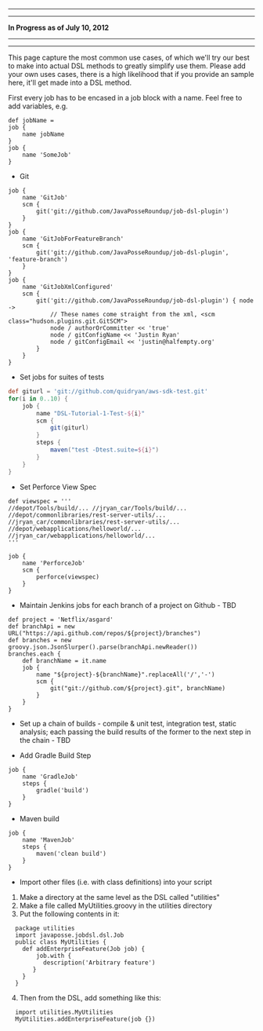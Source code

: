 ***********************************
***********************************
**In Progress as of July 10, 2012**
***********************************
***********************************

This page capture the most common use cases, of which we'll try our best to make into actual DSL methods to greatly simplify use them. Please add your own uses cases, there is a high likelihood that if you provide an sample here, it'll get made into a DSL method.

First every job has to be encased in a job block with a name. Feel free to add variables, e.g. 
```
def jobName = 
job {
    name jobName
}
job {
    name 'SomeJob'
}
```

* Git
```
job {
    name 'GitJob'
    scm {
        git('git://github.com/JavaPosseRoundup/job-dsl-plugin')
    }
}
job {
    name 'GitJobForFeatureBranch'
    scm {
        git('git://github.com/JavaPosseRoundup/job-dsl-plugin', 'feature-branch')
    }
}
job {
    name 'GitJobXmlConfigured'
    scm {
        git('git://github.com/JavaPosseRoundup/job-dsl-plugin') { node ->
            // These names come straight from the xml, <scm class="hudson.plugins.git.GitSCM">
            node / authorOrCommitter << 'true'
            node / gitConfigName << 'Justin Ryan'
            node / gitConfigEmail << 'justin@halfempty.org'
        }
    }
}
```

* Set jobs for suites of tests

```groovy
def giturl = 'git://github.com/quidryan/aws-sdk-test.git'
for(i in 0..10) {   
    job {
        name "DSL-Tutorial-1-Test-${i}"
        scm {
            git(giturl)
        }
        steps {
            maven("test -Dtest.suite=${i}")
        }
    }
}
```

* Set Perforce View Spec

```
def viewspec = '''
//depot/Tools/build/... //jryan_car/Tools/build/...
//depot/commonlibraries/rest-server-utils/... //jryan_car/commonlibraries/rest-server-utils/...
//depot/webapplications/helloworld/... //jryan_car/webapplications/helloworld/...
'''

job {
    name 'PerforceJob'
    scm {
        perforce(viewspec)
    }
}
```

* Maintain Jenkins jobs for each branch of a project on Github - TBD
```
def project = 'Netflix/asgard'
def branchApi = new URL("https://api.github.com/repos/${project}/branches")
def branches = new groovy.json.JsonSlurper().parse(branchApi.newReader())
branches.each { 
    def branchName = it.name
    job {
        name "${project}-${branchName}".replaceAll('/','-')
        scm {
            git("git://github.com/${project}.git", branchName)
        }
    }
}
```

* Set up a chain of builds - compile & unit test, integration test, static analysis; each passing the build results of the former to the next step in the chain - TBD

* Add Gradle Build Step 
```
job {
    name 'GradleJob'
    steps {
        gradle('build')
    }
}
```

* Maven build
```
job {
    name 'MavenJob'
    steps {
        maven('clean build')
    }
}
```

* Import other files (i.e. with class definitions) into your script

1. Make a directory at the same level as the DSL called "utilities"
2. Make a file called MyUtilities.groovy in the utilities directory
3. Put the following contents in it:
```
  package utilities
  import javaposse.jobdsl.dsl.Job
  public class MyUtilities {
    def addEnterpriseFeature(Job job) {
        job.with {
          description('Arbitrary feature')
       }
    }
  }
```
4. Then from the DSL, add something like this:
```
  import utilities.MyUtilities
  MyUtilities.addEnterpriseFeature(job {})
```